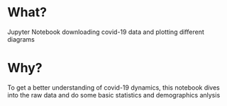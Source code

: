 # What? 

Jupyter Notebook downloading covid-19 data and plotting different diagrams

# Why? 

To get a better understanding of covid-19 dynamics, this notebook dives into the raw data and do some basic statistics and demographics anlysis
